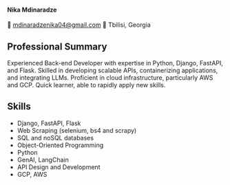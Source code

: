 #### Nika Mdinaradze
:e-mail: mdinaradzenika04@gmail.com :round_pushpin: Tbilisi, Georgia

## Professional Summary
Experienced Back-end Developer with expertise in Python, Django, FastAPI, and Flask. Skilled in developing scalable APIs, containerizing applications, and integrating LLMs. Proficient in cloud infrastructure, particularly AWS and GCP. Quick learner, able to rapidly apply new skills.

## Skills
- Django, FastAPI, Flask
- Web Scraping (selenium, bs4 and scrapy)
- SQL and noSQL databases
- Object-Oriented Programming
- Python
- GenAI, LangChain
- API Design and Development
- GCP, AWS
